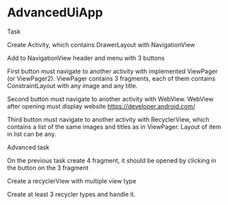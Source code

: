# AdvancedUiApp
Task

Create Activity, which contains DrawerLayout with NavigationView

Add to NavigationView header and menu with 3 buttons

First button must navigate to another activity with implemented ViewPager (or ViewPager2). ViewPager contains 3 fragments, each of them contains ConstraintLayout with any image and any title.

Second button must navigate to another activity with WebView. WebView after opening must display website https://developer.android.com/

Third button must navigate to another activity with RecyclerView, which contains a list of the same images and titles as in ViewPager. Layout of item in list can be any.

Advanced task

On the previous task create 4 fragment, it should be opened by clicking in the button on the 3 fragment

Create a recyclerView with multiple view type

Create at least 3 recycler types and handle it.
